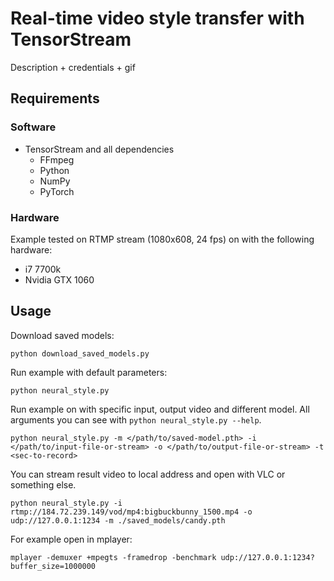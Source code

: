 # Real-time video style transfer with TensorStream

Description + credentials + gif

## Requirements

### Software

* TensorStream and all dependencies
    * FFmpeg
    * Python 
    * NumPy 
    * PyTorch   

### Hardware

Example tested on RTMP stream (1080x608, 24 fps) on with the following hardware:
* i7 7700k
* Nvidia GTX 1060


## Usage

Download saved models:
```
python download_saved_models.py
```

Run example with default parameters:
```
python neural_style.py
```

Run example on with specific input, output video and different model. All arguments you can see with `python neural_style.py --help`.
```
python neural_style.py -m </path/to/saved-model.pth> -i </path/to/input-file-or-stream> -o </path/to/output-file-or-stream> -t <sec-to-record> 
```

You can stream result video to local address and open with VLC or something else.
```
python neural_style.py -i rtmp://184.72.239.149/vod/mp4:bigbuckbunny_1500.mp4 -o udp://127.0.0.1:1234 -m ./saved_models/candy.pth
```

For example open in mplayer:
```
mplayer -demuxer +mpegts -framedrop -benchmark udp://127.0.0.1:1234?buffer_size=1000000
```
